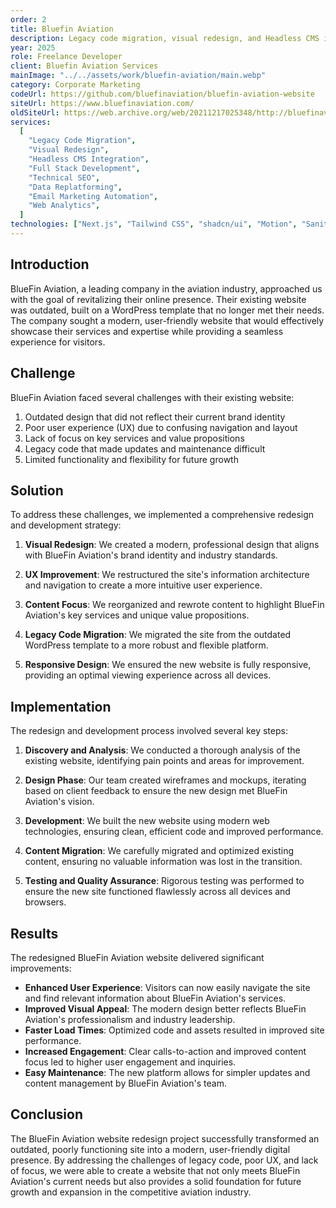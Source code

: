 ```yaml
---
order: 2
title: Bluefin Aviation
description: Legacy code migration, visual redesign, and Headless CMS integration for the marketing site of a Miami-based private aviation company
year: 2025
role: Freelance Developer
client: Bluefin Aviation Services
mainImage: "../../assets/work/bluefin-aviation/main.webp"
category: Corporate Marketing
codeUrl: https://github.com/bluefinaviation/bluefin-aviation-website
siteUrl: https://www.bluefinaviation.com/
oldSiteUrl: https://web.archive.org/web/20211217025348/http://bluefinaviation.com/
services:
  [
    "Legacy Code Migration",
    "Visual Redesign",
    "Headless CMS Integration",
    "Full Stack Development",
    "Technical SEO",
    "Data Replatforming",
    "Email Marketing Automation",
    "Web Analytics",
  ]
technologies: ["Next.js", "Tailwind CSS", "shadcn/ui", "Motion", "Sanity CMS"]
---
```


## Introduction

BlueFin Aviation, a leading company in the aviation industry, approached us with the goal of revitalizing their online presence. Their existing website was outdated, built on a WordPress template that no longer met their needs. The company sought a modern, user-friendly website that would effectively showcase their services and expertise while providing a seamless experience for visitors.

## Challenge

BlueFin Aviation faced several challenges with their existing website:

1. Outdated design that did not reflect their current brand identity
2. Poor user experience (UX) due to confusing navigation and layout
3. Lack of focus on key services and value propositions
4. Legacy code that made updates and maintenance difficult
5. Limited functionality and flexibility for future growth

## Solution

To address these challenges, we implemented a comprehensive redesign and development strategy:

1. **Visual Redesign**: We created a modern, professional design that aligns with BlueFin Aviation's brand identity and industry standards.

2. **UX Improvement**: We restructured the site's information architecture and navigation to create a more intuitive user experience.

3. **Content Focus**: We reorganized and rewrote content to highlight BlueFin Aviation's key services and unique value propositions.

4. **Legacy Code Migration**: We migrated the site from the outdated WordPress template to a more robust and flexible platform.

5. **Responsive Design**: We ensured the new website is fully responsive, providing an optimal viewing experience across all devices.

## Implementation

The redesign and development process involved several key steps:

1. **Discovery and Analysis**: We conducted a thorough analysis of the existing website, identifying pain points and areas for improvement.

2. **Design Phase**: Our team created wireframes and mockups, iterating based on client feedback to ensure the new design met BlueFin Aviation's vision.

3. **Development**: We built the new website using modern web technologies, ensuring clean, efficient code and improved performance.

4. **Content Migration**: We carefully migrated and optimized existing content, ensuring no valuable information was lost in the transition.

5. **Testing and Quality Assurance**: Rigorous testing was performed to ensure the new site functioned flawlessly across all devices and browsers.

## Results

The redesigned BlueFin Aviation website delivered significant improvements:

- **Enhanced User Experience**: Visitors can now easily navigate the site and find relevant information about BlueFin Aviation's services.
- **Improved Visual Appeal**: The modern design better reflects BlueFin Aviation's professionalism and industry leadership.
- **Faster Load Times**: Optimized code and assets resulted in improved site performance.
- **Increased Engagement**: Clear calls-to-action and improved content focus led to higher user engagement and inquiries.
- **Easy Maintenance**: The new platform allows for simpler updates and content management by BlueFin Aviation's team.

## Conclusion

The BlueFin Aviation website redesign project successfully transformed an outdated, poorly functioning site into a modern, user-friendly digital presence. By addressing the challenges of legacy code, poor UX, and lack of focus, we were able to create a website that not only meets BlueFin Aviation's current needs but also provides a solid foundation for future growth and expansion in the competitive aviation industry.
